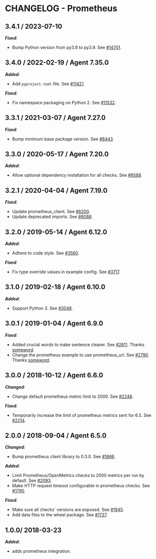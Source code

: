 # CHANGELOG - Prometheus

## 3.4.1 / 2023-07-10

***Fixed***:

* Bump Python version from py3.8 to py3.9. See [#14701](https://github.com/DataDog/integrations-core/pull/14701).

## 3.4.0 / 2022-02-19 / Agent 7.35.0

***Added***: 

* Add `pyproject.toml` file. See [#11421](https://github.com/DataDog/integrations-core/pull/11421).

***Fixed***: 

* Fix namespace packaging on Python 2. See [#11532](https://github.com/DataDog/integrations-core/pull/11532).


## 3.3.1 / 2021-03-07 / Agent 7.27.0

***Fixed***: 

* Bump minimum base package version. See [#8443](https://github.com/DataDog/integrations-core/pull/8443).


## 3.3.0 / 2020-05-17 / Agent 7.20.0

***Added***: 

* Allow optional dependency installation for all checks. See [#6589](https://github.com/DataDog/integrations-core/pull/6589).


## 3.2.1 / 2020-04-04 / Agent 7.19.0

***Fixed***: 

* Update prometheus_client. See [#6200](https://github.com/DataDog/integrations-core/pull/6200).
* Update deprecated imports. See [#6088](https://github.com/DataDog/integrations-core/pull/6088).


## 3.2.0 / 2019-05-14 / Agent 6.12.0

***Added***: 

* Adhere to code style. See [#3560](https://github.com/DataDog/integrations-core/pull/3560).

***Fixed***: 

* Fix type override values in example config. See [#3717](https://github.com/DataDog/integrations-core/pull/3717).


## 3.1.0 / 2019-02-18 / Agent 6.10.0

***Added***: 

* Support Python 3. See [#3048](https://github.com/DataDog/integrations-core/pull/3048).


## 3.0.1 / 2019-01-04 / Agent 6.9.0

***Fixed***: 

* Added crucial words to make sentence clearer. See [#2811][1]. Thanks [someword][2].
* Change the prometheus example to use prometheus_url. See [#2790][3]. Thanks [someword][2].


## 3.0.0 / 2018-10-12 / Agent 6.6.0

***Changed***: 

* Change default prometheus metric limit to 2000. See [#2248][4].

***Fixed***: 

* Temporarily increase the limit of prometheus metrics sent for 6.5. See [#2214][5].


## 2.0.0 / 2018-09-04 / Agent 6.5.0

***Changed***: 

* Bump prometheus client library to 0.3.0. See [#1866][8].

***Added***: 

* Limit Prometheus/OpenMetrics checks to 2000 metrics per run by default. See [#2093][6].
* Make HTTP request timeout configurable in prometheus checks. See [#1790][9].

***Fixed***: 

* Make sure all checks' versions are exposed. See [#1945][7].
* Add data files to the wheel package. See [#1727][10].


## 1.0.0/ 2018-03-23

***Added***: 

* adds prometheus integration.

[1]: https://github.com/DataDog/integrations-core/pull/2811
[2]: https://github.com/someword
[3]: https://github.com/DataDog/integrations-core/pull/2790
[4]: https://github.com/DataDog/integrations-core/pull/2248
[5]: https://github.com/DataDog/integrations-core/pull/2214
[6]: https://github.com/DataDog/integrations-core/pull/2093
[7]: https://github.com/DataDog/integrations-core/pull/1945
[8]: https://github.com/DataDog/integrations-core/pull/1866
[9]: https://github.com/DataDog/integrations-core/pull/1790
[10]: https://github.com/DataDog/integrations-core/pull/1727
